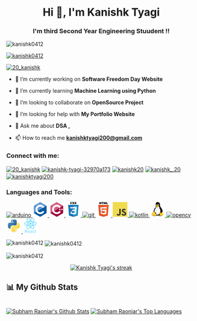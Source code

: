 <h1 align="center">Hi 👋, I'm Kanishk Tyagi</h1>
<h3 align="center">I'm third Second Year Engineering Stuudent !!</h3>

<p align="left"> <img src="https://komarev.com/ghpvc/?username=kanishk0412&label=Profile%20views&color=0cdeed&style=plastic" alt="kanishk0412" /> </p>

<p align="left"> <a href="https://github.com/ryo-ma/github-profile-trophy"><img src="https://github-profile-trophy.vercel.app/?username=kanishk0412" alt="kanishk0412" /></a> </p>

<p align="left"> <a href="https://twitter.com/20_kanishk" target="blank"><img src="https://img.shields.io/twitter/follow/20_kanishk?logo=twitter&style=for-the-badge" alt="20_kanishk" /></a> </p>

- 🔭 I’m currently working on **Software Freedom Day Website**

- 🌱 I’m currently learning **Machine Learning using Python**

- 👯 I’m looking to collaborate on **OpenSource Project**

- 🤝 I’m looking for help with **My Portfolio Website**

- 💬 Ask me about **DSA ,**

- 📫 How to reach me **kanishktyagi200@gmail.com**

<h3 align="left">Connect with me:</h3>
<p align="left">
<a href="https://twitter.com/20_kanishk" target="blank"><img align="center" src="https://raw.githubusercontent.com/rahuldkjain/github-profile-readme-generator/master/src/images/icons/Social/twitter.svg" alt="20_kanishk" height="30" width="40" /></a>
<a href="https://linkedin.com/in/kanishk-tyagi-32970a173" target="blank"><img align="center" src="https://raw.githubusercontent.com/rahuldkjain/github-profile-readme-generator/master/src/images/icons/Social/linked-in-alt.svg" alt="kanishk-tyagi-32970a173" height="30" width="40" /></a>
<a href="https://fb.com/kanishk20" target="blank"><img align="center" src="https://raw.githubusercontent.com/rahuldkjain/github-profile-readme-generator/master/src/images/icons/Social/facebook.svg" alt="kanishk20" height="30" width="40" /></a>
<a href="https://instagram.com/kanishk_.20" target="blank"><img align="center" src="https://raw.githubusercontent.com/rahuldkjain/github-profile-readme-generator/master/src/images/icons/Social/instagram.svg" alt="kanishk_.20" height="30" width="40" /></a>
<a href="https://www.hackerrank.com/kanishktyagi200" target="blank"><img align="center" src="https://raw.githubusercontent.com/rahuldkjain/github-profile-readme-generator/master/src/images/icons/Social/hackerrank.svg" alt="kanishktyagi200" height="30" width="40" /></a>
</p>

<h3 align="left">Languages and Tools:</h3>
<p align="left"> <a href="https://www.arduino.cc/" target="_blank"> <img src="https://cdn.worldvectorlogo.com/logos/arduino-1.svg" alt="arduino" width="40" height="40"/> </a> <a href="https://www.cprogramming.com/" target="_blank"> <img src="https://raw.githubusercontent.com/devicons/devicon/master/icons/c/c-original.svg" alt="c" width="40" height="40"/> </a> <a href="https://www.w3schools.com/cpp/" target="_blank"> <img src="https://raw.githubusercontent.com/devicons/devicon/master/icons/cplusplus/cplusplus-original.svg" alt="cplusplus" width="40" height="40"/> </a> <a href="https://www.w3schools.com/css/" target="_blank"> <img src="https://raw.githubusercontent.com/devicons/devicon/master/icons/css3/css3-original-wordmark.svg" alt="css3" width="40" height="40"/> </a> <a href="https://git-scm.com/" target="_blank"> <img src="https://www.vectorlogo.zone/logos/git-scm/git-scm-icon.svg" alt="git" width="40" height="40"/> </a> <a href="https://www.w3.org/html/" target="_blank"> <img src="https://raw.githubusercontent.com/devicons/devicon/master/icons/html5/html5-original-wordmark.svg" alt="html5" width="40" height="40"/> </a> <a href="https://developer.mozilla.org/en-US/docs/Web/JavaScript" target="_blank"> <img src="https://raw.githubusercontent.com/devicons/devicon/master/icons/javascript/javascript-original.svg" alt="javascript" width="40" height="40"/> </a> <a href="https://kotlinlang.org" target="_blank"> <img src="https://www.vectorlogo.zone/logos/kotlinlang/kotlinlang-icon.svg" alt="kotlin" width="40" height="40"/> </a> <a href="https://www.linux.org/" target="_blank"> <img src="https://raw.githubusercontent.com/devicons/devicon/master/icons/linux/linux-original.svg" alt="linux" width="40" height="40"/> </a> <a href="https://opencv.org/" target="_blank"> <img src="https://www.vectorlogo.zone/logos/opencv/opencv-icon.svg" alt="opencv" width="40" height="40"/> </a> <a href="https://www.python.org" target="_blank"> <img src="https://raw.githubusercontent.com/devicons/devicon/master/icons/python/python-original.svg" alt="python" width="40" height="40"/> </a> <a href="https://reactjs.org/" target="_blank"> <img src="https://raw.githubusercontent.com/devicons/devicon/master/icons/react/react-original-wordmark.svg" alt="react" width="40" height="40"/> </a> </p>

<p><img align="left" src="https://github-readme-stats.vercel.app/api/top-langs?username=kanishk0412&show_icons=true&locale=en&layout=compact" alt="kanishk0412" /></p>

<p>&nbsp;<img align="center" src="https://github-readme-stats.vercel.app/api?username=kanishk0412&show_icons=true&locale=en" alt="kanishk0412" /></p>

<p><img align="center" src="https://github-readme-streak-stats.herokuapp.com/?user=kanishk0412&" alt="kanishk0412" /></p>


<p align="center">
    <a href="https://github.com/Kanishk0412/github-readme-streak-stats">
        <img title="🔥 Get streak stats for your profile at git.io/streak-stats" alt="Kanishk Tyagi's streak" src="https://github-readme-streak-stats.herokuapp.com/?user=Kanishk0412&theme=black-ice&hide_border=true&stroke=0000&background=060A0CD0"/>
    </a>
</p>

## 📊 My Github Stats

  <br/>
    <a href="https://github.com/Kanishk0412/github-readme-stats"><img alt="Subham Raoniar's Github Stats" src="https://github-readme-stats.vercel.app/api?username=Kanishk0412&show_icons=true&count_private=true&theme=react&hide_border=true&bg_color=0D1117" /></a>
  <a href="https://github.com/Kanishk0412/github-readme-stats"><img alt="Subham Raoniar's Top Languages" src="https://github-readme-stats.vercel.app/api/top-langs/?username=Kanishk0412&langs_count=8&count_private=true&layout=compact&theme=react&hide_border=true&bg_color=0D1117" /></a>
  <br/>
